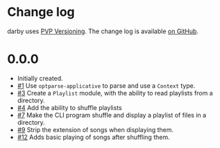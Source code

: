 Change log
==========

darby uses [PVP Versioning][1].
The change log is available [on GitHub][2].

0.0.0
=====
* Initially created.
* [#1](https://github.com/cronokirby/darby/issues/1)
  Use `optparse-applicative` to parse and use a
  `Context` type.
* [#3](https://github.com/cronokirby/darby/issues/3)
  Create a `Playlist` module, with the ability to
  read playlists from a directory.
* [#4](https://github.com/cronokirby/darby/issues/4)
  Add the ability to shuffle playlists
* [#7](https://github.com/cronokirby/darby/issues/7)
  Make the CLI program shuffle and display a playlist
  of files in a directory.
* [#9](https://github.com/cronokirby/darby/issues/9)
  Strip the extension of songs when displaying them.
* [#12](https://github.com/cronokirby/darby/issues/12)
  Adds basic playing of songs after shuffling them.
  

[1]: https://pvp.haskell.org
[2]: https://github.com/cronokirby/darby/releases
